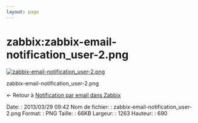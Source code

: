 ```yaml
---
layout: page
---
```


zabbix:zabbix-email-notification\_user-2.png
============================================

[![zabbix-email-notification\_user-2.png](..//assets/media/zabbix/zabbix-email-notification_user-2.png@cache=&w=900&h=491 "zabbix-email-notification_user-2.png")](..//assets/media/zabbix/zabbix-email-notification_user-2.png@cache= "Afficher le fichier original")

zabbix-email-notification\_user-2.png

← Retour à [Notification par email dans
Zabbix](../../zabbix/zabbix-email-notification.html "zabbix:zabbix-email-notification")

Date:
:   2013/03/29 09:42
Nom de fichier:
:   zabbix-email-notification\_user-2.png
Format:
:   PNG
Taille:
:   66KB
Largeur:
:   1263
Hauteur:
:   690

